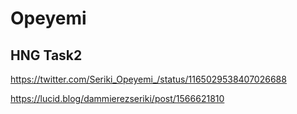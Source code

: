 # Opeyemi

## HNG Task2

https://twitter.com/Seriki_Opeyemi_/status/1165029538407026688

https://lucid.blog/dammierezseriki/post/1566621810